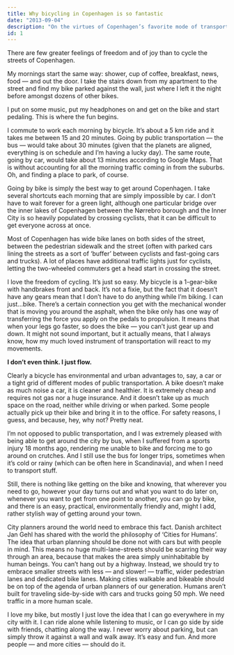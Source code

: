 ```yaml
---
title: Why bicycling in Copenhagen is so fantastic
date: "2013-09-04"
description: "On the virtues of Copenhagen’s favorite mode of transportation"
id: 1
---
```


There are few greater feelings of freedom and of joy than to cycle the streets of Copenhagen.

My mornings start the same way: shower, cup of coffee, breakfast, news, food — and out the door. I take the stairs down from my apartment to the street and find my bike parked against the wall, just where I left it the night before amongst dozens of other bikes.

I put on some music, put my headphones on and get on the bike and start pedaling. This is where the fun begins.

I commute to work each morning by bicycle. It’s about a 5 km ride and it takes me between 15 and 20 minutes. Going by public transportation — the bus — would take about 30 minutes (given that the planets are aligned, everything is on schedule and I’m having a lucky day). The same route, going by car, would take about 13 minutes according to Google Maps. That is without accounting for all the morning traffic coming in from the suburbs. Oh, and finding a place to park, of course.

Going by bike is simply the best way to get around Copenhagen. I take several shortcuts each morning that are simply impossible by car. I don’t have to wait forever for a green light, although one particular bridge over the inner lakes of Copenhagen between the Nørrebro borough and the Inner City is so heavily populated by crossing cyclists, that it can be difficult to get everyone across at once.

Most of Copenhagen has wide bike lanes on both sides of the street, between the pedestrian sidewalk and the street (often with parked cars lining the streets as a sort of ‘buffer’ between cyclists and fast-going cars and trucks). A lot of places have additional traffic lights just for cyclists, letting the two-wheeled commuters get a head start in crossing the street.

I love the freedom of cycling. It’s just so easy. My bicycle is a 1-gear-bike with handbrakes front and back. It’s not a fixie, but the fact that it doesn’t have any gears mean that I don’t have to do anything while I’m biking. I can just…bike. There’s a certain connection you get with the mechanical wonder that is moving you around the asphalt, when the bike only has one way of transferring the force you apply on the pedals to propulsion. It means that when your legs go faster, so does the bike — you can’t just gear up and down. It might not sound important, but it actually means, that I always know, how my much loved instrument of transportation will react to my movements.

**I don’t even think. I just flow.**

Clearly a bicycle has environmental and urban advantages to, say, a car or a tight grid of different modes of public transportation. A bike doesn’t make as much noise a car, it is cleaner and healthier. It is extremely cheap and requires not gas nor a huge insurance. And it doesn’t take up as much space on the road, neither while driving or when parked. Some people actually pick up their bike and bring it in to the office. For safety reasons, I guess, and because, hey, why not? Pretty neat.

I’m not opposed to public transportation, and I was extremely pleased with being able to get around the city by bus, when I suffered from a sports injury 18 months ago, rendering me unable to bike and forcing me to go around on crutches. And I still use the bus for longer trips, sometimes when it’s cold or rainy (which can be often here in Scandinavia), and when I need to transport stuff.

Still, there is nothing like getting on the bike and knowing, that wherever you need to go, however your day turns out and what you want to do later on, whenever you want to get from one point to another, you can go by bike, and there is an easy, practical, environmentally friendly and, might I add, rather stylish way of getting around your town.

City planners around the world need to embrace this fact. Danish architect Jan Gehl has shared with the world the philosophy of ‘Cities for Humans’. The idea that urban planning should be done not with cars but with people in mind. This means no huge multi-lane-streets should be scarring their way through an area, because that makes the area simply uninhabitable by human beings. You can’t hang out by a highway. Instead, we should try to embrace smaller streets with less — and slower! — traffic, wider pedestrian lanes and dedicated bike lanes. Making cities walkable and bikeable should be on top of the agenda of urban planners of our generation. Humans aren’t built for traveling side-by-side with cars and trucks going 50 mph. We need traffic in a more human scale.

I love my bike, but mostly I just love the idea that I can go everywhere in my city with it. I can ride alone while listening to music, or I can go side by side with friends, chatting along the way. I never worry about parking, but can simply throw it against a wall and walk away. It’s easy and fun. And more people — and more cities — should do it.

